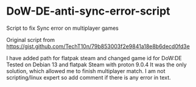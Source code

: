 # DoW-DE-anti-sync-error-script
Script to fix Sync error on multiplayer games

Original script from https://gist.github.com/TechT10n/79b853003f2e9841a18e8b6decd0fd3e

I have added path for flatpak steam and changed game id for DoW:DE
Tested on Debian 13 and flatpak Steam with proton 9.0.4
It was the only solution, which allowed me to finish multiplayer match.
I am not scripting/linux expert so add comment if there is any error in text.
